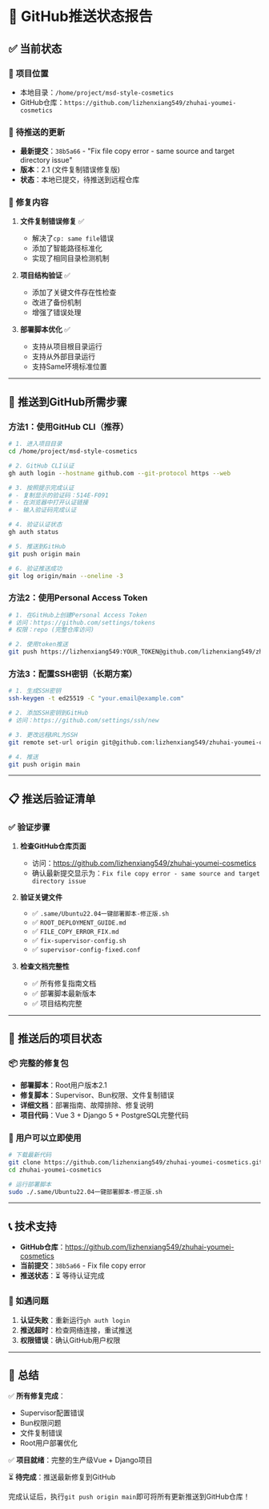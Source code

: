 # 🚀 GitHub推送状态报告

## ✅ 当前状态

### 📍 **项目位置**
- 本地目录：`/home/project/msd-style-cosmetics`
- GitHub仓库：`https://github.com/lizhenxiang549/zhuhai-youmei-cosmetics`

### 📝 **待推送的更新**
- **最新提交**：`38b5a66` - "Fix file copy error - same source and target directory issue"
- **版本**：2.1 (文件复制错误修复版)
- **状态**：本地已提交，待推送到远程仓库

### 🔧 **修复内容**
1. **文件复制错误修复** ✅
   - 解决了`cp: same file`错误
   - 添加了智能路径标准化
   - 实现了相同目录检测机制

2. **项目结构验证** ✅
   - 添加了关键文件存在性检查
   - 改进了备份机制
   - 增强了错误处理

3. **部署脚本优化** ✅
   - 支持从项目根目录运行
   - 支持从外部目录运行
   - 支持Same环境标准位置

---

## 🔐 推送到GitHub所需步骤

### 方法1：使用GitHub CLI（推荐）

```bash
# 1. 进入项目目录
cd /home/project/msd-style-cosmetics

# 2. GitHub CLI认证
gh auth login --hostname github.com --git-protocol https --web

# 3. 按照提示完成认证
# - 复制显示的验证码：514E-F091
# - 在浏览器中打开认证链接
# - 输入验证码完成认证

# 4. 验证认证状态
gh auth status

# 5. 推送到GitHub
git push origin main

# 6. 验证推送成功
git log origin/main --oneline -3
```

### 方法2：使用Personal Access Token

```bash
# 1. 在GitHub上创建Personal Access Token
# 访问：https://github.com/settings/tokens
# 权限：repo (完整仓库访问)

# 2. 使用token推送
git push https://lizhenxiang549:YOUR_TOKEN@github.com/lizhenxiang549/zhuhai-youmei-cosmetics.git main
```

### 方法3：配置SSH密钥（长期方案）

```bash
# 1. 生成SSH密钥
ssh-keygen -t ed25519 -C "your.email@example.com"

# 2. 添加SSH密钥到GitHub
# 访问：https://github.com/settings/ssh/new

# 3. 更改远程URL为SSH
git remote set-url origin git@github.com:lizhenxiang549/zhuhai-youmei-cosmetics.git

# 4. 推送
git push origin main
```

---

## 📋 推送后验证清单

### ✅ 验证步骤
1. **检查GitHub仓库页面**
   - 访问：https://github.com/lizhenxiang549/zhuhai-youmei-cosmetics
   - 确认最新提交显示为：`Fix file copy error - same source and target directory issue`

2. **验证关键文件**
   - ✅ `.same/Ubuntu22.04一键部署脚本-修正版.sh`
   - ✅ `ROOT_DEPLOYMENT_GUIDE.md`
   - ✅ `FILE_COPY_ERROR_FIX.md`
   - ✅ `fix-supervisor-config.sh`
   - ✅ `supervisor-config-fixed.conf`

3. **检查文档完整性**
   - ✅ 所有修复指南文档
   - ✅ 部署脚本最新版本
   - ✅ 项目结构完整

---

## 🎯 推送后的项目状态

### 📦 **完整的修复包**
- **部署脚本**：Root用户版本2.1
- **修复脚本**：Supervisor、Bun权限、文件复制错误
- **详细文档**：部署指南、故障排除、修复说明
- **项目代码**：Vue 3 + Django 5 + PostgreSQL完整代码

### 🚀 **用户可以立即使用**
```bash
# 下载最新代码
git clone https://github.com/lizhenxiang549/zhuhai-youmei-cosmetics.git
cd zhuhai-youmei-cosmetics

# 运行部署脚本
sudo ./.same/Ubuntu22.04一键部署脚本-修正版.sh
```

---

## 📞 技术支持

- **GitHub仓库**：https://github.com/lizhenxiang549/zhuhai-youmei-cosmetics
- **当前提交**：`38b5a66` - Fix file copy error
- **推送状态**：⏳ 等待认证完成

### 🔧 如遇问题
1. **认证失败**：重新运行`gh auth login`
2. **推送超时**：检查网络连接，重试推送
3. **权限错误**：确认GitHub用户权限

---

## 🎉 总结

✅ **所有修复完成**：
- Supervisor配置错误
- Bun权限问题
- 文件复制错误
- Root用户部署优化

✅ **项目就绪**：完整的生产级Vue + Django项目

⏳ **待完成**：推送最新修复到GitHub

完成认证后，执行`git push origin main`即可将所有更新推送到GitHub仓库！